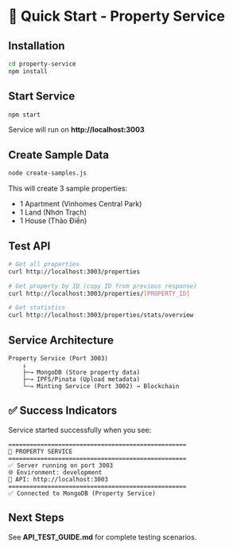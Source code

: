 # 🚀 Quick Start - Property Service

## Installation

```bash
cd property-service
npm install
```

## Start Service

```bash
npm start
```

Service will run on **http://localhost:3003**

## Create Sample Data

```bash
node create-samples.js
```

This will create 3 sample properties:

- 1 Apartment (Vinhomes Central Park)
- 1 Land (Nhơn Trạch)
- 1 House (Thảo Điền)

## Test API

```bash
# Get all properties
curl http://localhost:3003/properties

# Get property by ID (copy ID from previous response)
curl http://localhost:3003/properties/[PROPERTY_ID]

# Get statistics
curl http://localhost:3003/properties/stats/overview
```

## Service Architecture

```
Property Service (Port 3003)
    ↓
    ├─→ MongoDB (Store property data)
    ├─→ IPFS/Pinata (Upload metadata)
    └─→ Minting Service (Port 3002) → Blockchain
```

## ✅ Success Indicators

Service started successfully when you see:

```
==================================================
🏢 PROPERTY SERVICE
==================================================
✅ Server running on port 3003
🌐 Environment: development
📍 API: http://localhost:3003
==================================================
✅ Connected to MongoDB (Property Service)
```

## Next Steps

See **API_TEST_GUIDE.md** for complete testing scenarios.
